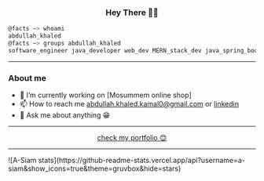 <h3 align="center">Hey There 👋😎</h3>

```bash
@facts ~> whoami
abdullah_khaled
@facts ~> groups abdullah_khaled
software_engineer java_developer web_dev MERN_stack_dev java_spring_boot_dev react_dev problem_solver linux_user  
```
<hr/>

### About me 
- 🔭 I’m currently working on \[Mosummem online shop\]
- 📫 How to reach me abdullah.khaled.kamal0@gmail.com or [linkedin](https://www.linkedin.com/in/abdullah-khaled-kamal/)
- 💬 Ask me about anything 😁

<hr/>
<div align="center">
<a href="https://a-siam.github.io/Portfolio/"> check my portfolio 😊 </a>
</div>
<hr />
![A-Siam stats](https://github-readme-stats.vercel.app/api?username=a-siam&show_icons=true&theme=gruvbox&hide=stars)
